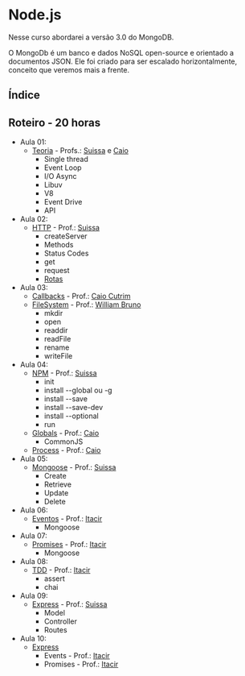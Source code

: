 # Node.js

Nesse curso abordarei a versão 3.0 do MongoDB.

O MongoDb é um banco e dados NoSQL open-source e orientado a documentos JSON. Ele foi criado para ser escalado horizontalmente, conceito que veremos mais a frente.

## Índice

## Roteiro - 20 horas

- Aula 01: 
    + [Teoria](./theory.md) - Profs.: [Suissa]() e [Caio]()
        * Single thread
        * Event Loop
        * I/O Async
        * Libuv
        * V8
        * Event Drive
        * API
- Aula 02: 
    + [HTTP](./http.md) - Prof.: [Suissa]()
        * createServer
        * Methods
        * Status Codes
        * get
        * request
        * [Rotas]()
- Aula 03:
    + [Callbacks](./callbacks.md) - Prof.: [Caio Cutrim]()
    + [FileSystem](./fs.md) - Prof.: [William Bruno]()
        * mkdir
        * open
        * readdir
        * readFile
        * rename
        * writeFile
- Aula 04:
    + [NPM](./npm.md) - Prof.: [Suissa]()
        * init
        * install --global ou -g
        * install --save
        * install --save-dev
        * install --optional
        * run
    + [Globals]() - Prof.: [Caio]()
        * CommonJS
    + [Process]() - Prof.: [Caio]()
- Aula 05:
    + [Mongoose]() - Prof.: [Suissa]()
        * Create
        * Retrieve
        * Update
        * Delete
- Aula 06:
    + [Eventos]() - Prof.: [Itacir]()
        * Mongoose
- Aula 07:
    + [Promises]() - Prof.: [Itacir]()
        * Mongoose
- Aula 08:
    + [TDD]() - Prof.: [Itacir]()
        * assert
        * chai
- Aula 09:
    + [Express]() - Prof.: [Suissa]()
        * Model
        * Controller
        * Routes
- Aula 10:
    + [Express]()
        * Events - Prof.: [Itacir]()
        * Promises - Prof.: [Itacir]()





